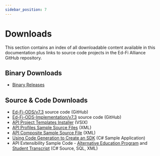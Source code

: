 ```yaml
---
sidebar_position: 7
---
```


# Downloads

This section contains an index of all downloadable content available in this
documentation plus links to source code projects in the Ed-Fi Alliance GitHub
repository.

## Binary Downloads

* [Binary
    Releases](./getting-started/binary-installation/binary-releases.md)

## Source & Code Downloads

* [Ed-Fi-ODS/v7.3](https://github.com/Ed-Fi-Alliance-OSS/Ed-Fi-ODS/tree/v7.3)
    source code (GitHub)
* [Ed-Fi-ODS-Implementation/v7.3](https://github.com/Ed-Fi-Alliance-OSS/Ed-Fi-ODS-Implementation/tree/v7.3) source
    code (GitHub)
* [API Project Templates
    Installer](./getting-started/source-code-installation/project-templates-installation.md) (VSIX)
* [API Profiles Sample Source
    Files](./how-to-guides/how-to-add-profiles-to-the-ed-fi-ods-api.md)
    (XML)
* [API Composite Sample Source
    File](./how-to-guides/how-to-add-api-composites-to-the-ed-fi-ods-api-solution.md)
    (XML)
* [Using Code Generation to Create an
    SDK](./client-developers-guide/using-code-generation-to-create-an-sdk.md)
    (C# Sample Application)
* API Extensibility Sample Code - [Alternative Education
    Program](./how-to-guides/how-to-extend-the-ed-fi-ods-api-alternative-education-program-example.md)
    and [Student
    Transcript](./how-to-guides/how-to-extend-the-ed-fi-ods-api-student-transcript-example.md)
    (C# Source, SQL, XML)
